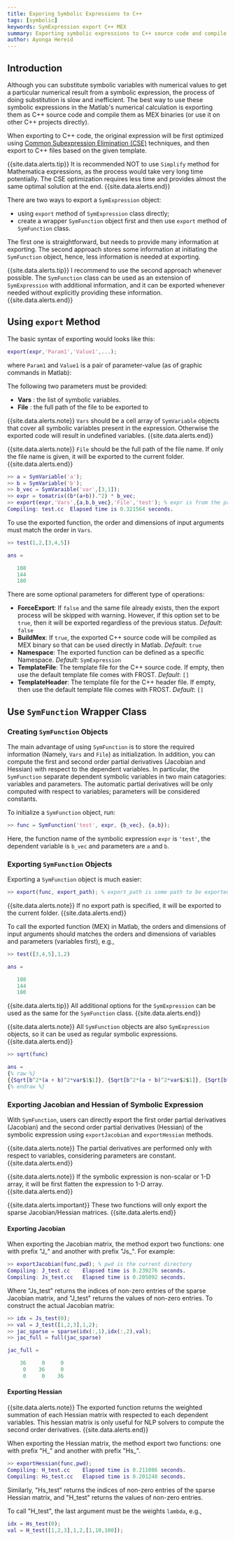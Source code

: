 ```yaml
---
title: Exporing Symbolic Expressions to C++ 
tags: [symbolic]
keywords: SymExpression export C++ MEX
summary: Exporting symbolic expressions to C++ source code and compile as MEX binaries
author: Ayonga Hereid
---
```


## Introduction ##



Although you can substitute symbolic variables with numerical values to get a
particular numerical result from a symbolic expression, the process of doing
substitution is slow and inefficient. The best way to use these symbolic
expressions in the Matlab's numerical calculation is exporting them as C++
source code and compile them as MEX binaries (or use it on other C++ projects
directly).


When exporting to C++ code, the original expression will be first optimized
using
[Common Subexpression Elimination (CSE)](https://en.wikipedia.org/wiki/Common_subexpression_elimination) techniques, and then export to C++ files based on the given template. 

{{site.data.alerts.tip}} It is recommended NOT to use <code>Simplify</code>
method for Mathematica expressions, as the process would take very long time
potentially. The CSE optimization requires less time and provides almost the
same optimal solution at the end. {{site.data.alerts.end}}

There are two ways to export a `SymExpression` object: 
+ using `export` method of `SymExpression` class directly;
+ create a wrapper `SymFunction` object first and then use `export` method of `SymFunction` class. 

The first one is straightforward, but needs to provide many information at
exporting. The second approach stores some information at initiating the
`SymFunction` object, hence, less information is needed at exporting.

{{site.data.alerts.tip}} I recommend to use the second approach whenever
possible. The `SymFunction` class can be used as an extension of `SymExpression`
with additional information, and it can be exported whenever needed without
explicitly providing these information.  {{site.data.alerts.end}}

## Using `export` Method ##

The basic syntax of exporting would looks like this:

``` matlab
export(expr,'Param1','Value1',...);
```
where `Param1` and `Value1` is a pair of parameter-value (as of graphic commands in Matlab):

The following two parameters must be provided:

+ **Vars** : the list of symbolic variables.
+ **File** : the full path of the file to be exported to

{{site.data.alerts.note}} <code>Vars</code> should be a cell array of
`SymVariable` objects that cover all symbolic variables present in the
expression. Otherwise the exported code will result in undefined variables.
{{site.data.alerts.end}}

{{site.data.alerts.note}} <code>File</code> should be the full path of the file
name. If only the file name is given, it will be exported to the current folder.
{{site.data.alerts.end}}

``` matlab
>> a = SymVariable('a'); 
>> b = SymVariable('b');
>> b_vec = SymVaraible('var',[3,1]);
>> expr = tomatrix((b*(a+b)).^2) * b_vec;
>> export(expr,'Vars',{a,b,b_vec},'File','test'); % expr is from the previous example
Compiling: test.cc	Elapsed time is 0.321564 seconds.
``` 

To use the exported function, the order and dimensions of input arguments must
match the order in `Vars`.

``` matlab
>> test(1,2,[3,4,5])

ans =

   108
   144
   180
```

There are some optional parameters for different type of operations:

+ **ForceExport**: If `false` and the same file already exists, then the export
  process will be skipped with warning. However, if this option set to be
  `true`, then it will be exported regardless of the previous status. _Default_:
  `false`
+ **BuildMex**: If `true`, the exported C++ source code will be compiled as MEX
  binary so that can be used directly in Matlab. _Default_: `true`
+ **Namespace**: The exported function can be defined as a specific
  Namespace. _Default_: `SymExpression`
+ **TemplateFile**: The template file for the C++ source code. If empty, then
  use the default template file comes with FROST. _Default_: `[]`
+ **TemplateHeader**: The template file for the C++ header file. If empty, then
  use the default template file comes with FROST. _Default_: `[]`

## Use `SymFunction` Wrapper Class ##


### Creating `SymFunction` Objects ###



The main advantage of using `SymFunction` is to store the required information
(Namely, `Vars` and `File`) as initialization. In addition, you can compute the
first and second order partial derivatives (Jacobian and Hessian) with respect
to the dependent variables. In particular, the `SymFunction` separate dependent
symbolic variables in two main catagories: variables and parameters. The
automatic partial derivatives will be only computed with respect to variables;
parameters will be considered constants.

To initialize a `SymFunction` object, run:

``` matlab
>> func = SymFunction('test', expr, {b_vec}, {a,b});
```

Here, the function name of the symbolic expression `expr` is `'test'`, the
dependent variable is `b_vec` and parameters are `a` and `b`.

### Exporting `SymFunction` Objects ###

Exporting a `SymFunction` object is much easier:

``` matlab
>> export(func, export_path); % export_path is some path to be exported
```

{{site.data.alerts.note}}
If no export path is specified, it will be exported to the current folder.
{{site.data.alerts.end}}

To call the exported function (MEX) in Matlab, the orders and dimensions of
input arguments should matches the orders and dimensions of variables and
parameters (variables first), e.g.,

``` matlab
>> test([3,4,5],1,2)

ans =

   108
   144
   180
```

{{site.data.alerts.tip}} All additional options for the `SymExpression` can be
used as the same for the `SymFunction` class.  {{site.data.alerts.end}}

{{site.data.alerts.note}} All `SymFunction` objects are also `SymExpression`
objects, so it can be used as regular symbolic expressions.
{{site.data.alerts.end}}

``` matlab
>> sqrt(func)

ans =
{% raw %}
{{Sqrt[b^2*(a + b)^2*var$1$1]}, {Sqrt[b^2*(a + b)^2*var$2$1]}, {Sqrt[b^2*(a + b)^2*var$3$1]}}
{% endraw %}
```



### Exporting Jacobian and Hessian of Symbolic Expression ###


With `SymFunction`, users can directly export the first order partial
derivatives (Jacobian) and the second order partial derivatives (Hessian) of the
symbolic expression using `exportJacobian` and `exportHessian` methods. 

{{site.data.alerts.note}} The partial derivatives are performed only with
respect to variables, considering parameters are constant.
{{site.data.alerts.end}}

{{site.data.alerts.note}} If the symbolic expression is non-scalar or 1-D array,
it will be first flatten the expression to 1-D array.  {{site.data.alerts.end}}

{{site.data.alerts.important}}
These two functions will only export the sparse Jacobian/Hessian matrices. 
{{site.data.alerts.end}}

#### Exporting Jacobian ####

When exporting the Jacobian matrix, the method export two functions: one with
prefix "J_" and another with prefix "Js_". For example:

``` matlab
>> exportJacobian(func,pwd); % pwd is the current directory
Compiling: J_test.cc	Elapsed time is 0.239276 seconds.
Compiling: Js_test.cc	Elapsed time is 0.205092 seconds.
```

Where "Js_test" returns the indices of non-zero entries of the sparse Jacobian
matrix, and "J_test" returns the values of non-zero entries. To construct the actual Jacobian matrix:

``` matlab
>> idx = Js_test(0);
>> val = J_test([1,2,3],1,2);
>> jac_sparse = sparse(idx(:,1),idx(:,2),val);
>> jac_full = full(jac_sparse)

jac_full =

    36     0     0
     0    36     0
     0     0    36
```




#### Exporting Hessian ####

{{site.data.alerts.note}} The exported function returns the weighted summation
of each Hessian matrix with respected to each dependent variables. This hessian
matrix is only useful for NLP solvers to compute the second order derivatives.
{{site.data.alerts.end}}


When exporting the Hessian matrix, the method export two functions: one with
prefix "H_" and another with prefix "Hs_". 

``` matlab
>> exportHessian(func,pwd);
Compiling: H_test.cc	Elapsed time is 0.211086 seconds.
Compiling: Hs_test.cc	Elapsed time is 0.201248 seconds.
```

Similarly, "Hs_test" returns the indices of non-zero entries of the sparse Hessian
matrix, and "H_test" returns the values of non-zero entries.

To call "H_test", the last argument must be the weights `lambda`, e.g.,

``` matlab
idx = Hs_test(0);
val = H_test([1,2,3],1,2,[1,10,100]);
```


